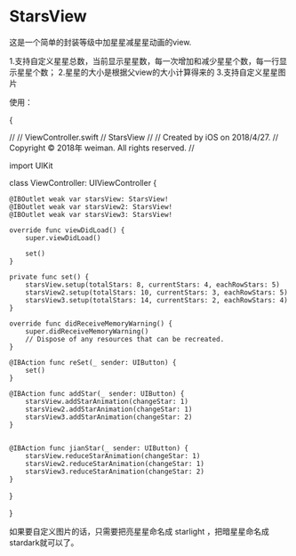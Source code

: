 # StarsView
这是一个简单的封装等级中加星星减星星动画的view.

1.支持自定义星星总数，当前显示星星数，每一次增加和减少星星个数，每一行显示星星个数；
2.星星的大小是根据父view的大小计算得来的
3.支持自定义星星图片

使用：

{

//
//  ViewController.swift
//  StarsView
//
//  Created by iOS on 2018/4/27.
//  Copyright © 2018年 weiman. All rights reserved.
//

import UIKit

class ViewController: UIViewController {

   
    @IBOutlet weak var starsView: StarsView!
    @IBOutlet weak var starsView2: StarsView!
    @IBOutlet weak var starsView3: StarsView!
    
    override func viewDidLoad() {
        super.viewDidLoad()
       
        set()
    }
    
    private func set() {
        starsView.setup(totalStars: 8, currentStars: 4, eachRowStars: 5)
        starsView2.setup(totalStars: 10, currentStars: 3, eachRowStars: 5)
        starsView3.setup(totalStars: 14, currentStars: 2, eachRowStars: 4)
    }

    override func didReceiveMemoryWarning() {
        super.didReceiveMemoryWarning()
        // Dispose of any resources that can be recreated.
    }

    @IBAction func reSet(_ sender: UIButton) {
        set()
    }

    @IBAction func addStar(_ sender: UIButton) {
        starsView.addStarAnimation(changeStar: 1)
        starsView2.addStarAnimation(changeStar: 1)
        starsView3.addStarAnimation(changeStar: 2)
    }
    
    
    @IBAction func jianStar(_ sender: UIButton) {
        starsView.reduceStarAnimation(changeStar: 1)
        starsView2.reduceStarAnimation(changeStar: 1)
        starsView3.reduceStarAnimation(changeStar: 2)
    }
    
}


}

如果要自定义图片的话，只需要把亮星星命名成 starlight ，把暗星星命名成 stardark就可以了。

